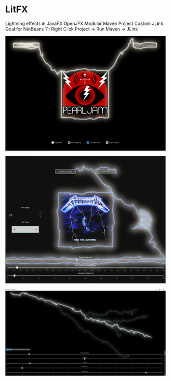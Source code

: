 # LitFX
Lightning effects in JavaFX
OpenJFX Modular Maven Project
Custom JLink Goal for NetBeans 11: Right Click Project -> Run Maven -> JLink

![](/media/pjchainlitfx.png)

![](/media/ridelitfx.png)

![](/media/LitFX.png)
